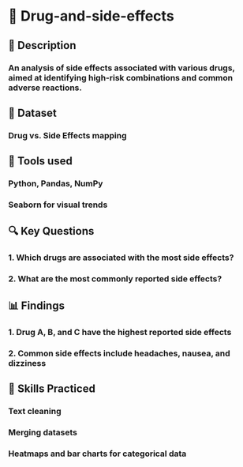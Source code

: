 # 💉 Drug-and-side-effects
## 📝 Description
### An analysis of side effects associated with various drugs, aimed at identifying high-risk combinations and common adverse reactions.

## 📂 Dataset
### Drug vs. Side Effects mapping

## 🔧 Tools used
### Python, Pandas, NumPy
### Seaborn for visual trends

## 🔍 Key Questions
### 1. Which drugs are associated with the most side effects?
### 2. What are the most commonly reported side effects?

## 📊 Findings
### 1. Drug A, B, and C have the highest reported side effects
### 2. Common side effects include headaches, nausea, and dizziness

## 🧠 Skills Practiced
### Text cleaning
### Merging datasets
### Heatmaps and bar charts for categorical data
